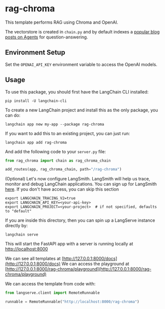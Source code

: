 # rag-chroma

This template performs RAG using Chroma and OpenAI.

The vectorstore is created in `chain.py` and by default indexes a [popular blog posts on Agents](https://lilianweng.github.io/posts/2023-06-23-agent/) for question-answering.

## Environment Setup

Set the `OPENAI_API_KEY` environment variable to access the OpenAI models.

## Usage

To use this package, you should first have the LangChain CLI installed:

```shell
pip install -U langchain-cli
```

To create a new LangChain project and install this as the only package, you can do:

```shell
langchain app new my-app --package rag-chroma
```

If you want to add this to an existing project, you can just run:

```shell
langchain app add rag-chroma
```

And add the following code to your `server.py` file:

```python
from rag_chroma import chain as rag_chroma_chain

add_routes(app, rag_chroma_chain, path="/rag-chroma")
```

(Optional) Let's now configure LangSmith.
LangSmith will help us trace, monitor and debug LangChain applications.
You can sign up for LangSmith [here](https://smith.langchain.com/).
If you don't have access, you can skip this section

```shell
export LANGCHAIN_TRACING_V2=true
export LANGCHAIN_API_KEY=<your-api-key>
export LANGCHAIN_PROJECT=<your-project>  # if not specified, defaults to "default"
```

If you are inside this directory, then you can spin up a LangServe instance directly by:

```shell
langchain serve
```

This will start the FastAPI app with a server is running locally at
[http://localhost:8000](http://localhost:8000)

We can see all templates at [http://127.0.0.1:8000/docs](http://127.0.0.1:8000/docs)
We can access the playground at [http://127.0.0.1:8000/rag-chroma/playground](http://127.0.0.1:8000/rag-chroma/playground)

We can access the template from code with:

```python
from langserve.client import RemoteRunnable

runnable = RemoteRunnable("http://localhost:8000/rag-chroma")
```
